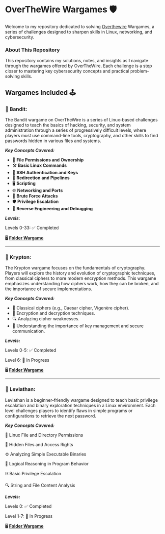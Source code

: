 # OverTheWire Wargames 🛡️

Welcome to my repository dedicated to solving [Overthewire](https://overthewire.org/wargames/) Wargames, a series of challenges designed to sharpen skills in Linux, networking, and cybersecurity.

### About This Repository

This repository contains my solutions, notes, and insights as I navigate through the wargames offered by OverTheWire. Each challenge is a step closer to mastering key cybersecurity concepts and practical problem-solving skills.

## Wargames Included 🕹️ 

###  📌 **Bandit**:

The Bandit wargame on OverTheWire is a series of Linux-based challenges designed to teach the basics of hacking, security, and system administration through a series of progressively difficult levels, where players must use command-line tools, cryptography, and other skills to find passwords hidden in various files and systems.

***Key Concepts Covered:***

- 🔐 **File Permissions and Ownership**  
- 🛠️ **Basic Linux Commands**  
- 🔑 **SSH Authentication and Keys**  
- 🔄 **Redirection and Pipelines**  
- 🖥️ **Scripting**  
- 🌐 **Networking and Ports**  
- 🎯 **Brute Force Attacks**  
- 🛡️ **Privilege Escalation**  
- 🧩 **Reverse Engineering and Debugging**  

***Levels***:

Levels 0-33: ✅ Completed

🖥️ [**Folder Wargame**](https://github.com/Cristian5tarellas/Wargames/tree/main/Bandit)

-----------------------------------------------------

### 📌 **Krypton:**

The Krypton wargame focuses on the fundamentals of cryptography. Players will explore the history and evolution of cryptographic techniques, from classical ciphers to more modern encryption methods. This wargame emphasizes understanding how ciphers work, how they can be broken, and the importance of secure implementations.

***Key Concepts Covered:***

- 🧩 Classical ciphers (e.g., Caesar cipher, Vigenère cipher).
- 🔑 Encryption and decryption techniques.
- 🔍 Analyzing cipher weaknesses.
- 🚩 Understanding the importance of key management and secure communication.

***Levels:***

Levels 0-5: ✅ Completed

Level 6: 🚧 In Progress

🖥️ [**Folder Wargame**](https://github.com/Cristian5tarellas/Wargames/tree/main/Krypton)

-----------------------------------------------------

### 📌 **Leviathan:** 
Leviathan is a beginner-friendly wargame designed to teach basic privilege escalation and binary exploration techniques in a Linux environment. Each level challenges players to identify flaws in simple programs or configurations to retrieve the next password.

***Key Concepts Covered:***

🔐 Linux File and Directory Permissions

📂 Hidden Files and Access Rights

⚙️ Analyzing Simple Executable Binaries

🧠 Logical Reasoning in Program Behavior

⛓️ Basic Privilege Escalation

🔍 String and File Content Analysis

***Levels:***

Levels 0: ✅ Completed 

Level 1-7: 🚧 In Progress

🖥️ [**Folder Wargame**](https://github.com/Cristian5tarellas/Wargames/tree/main/Leviathan)
